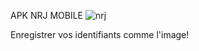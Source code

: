APK NRJ MOBILE
![nrj](https://github.com/lafouine022/nrj_mobile/blob/nrj.png)

Enregistrer vos identifiants comme l'image!
